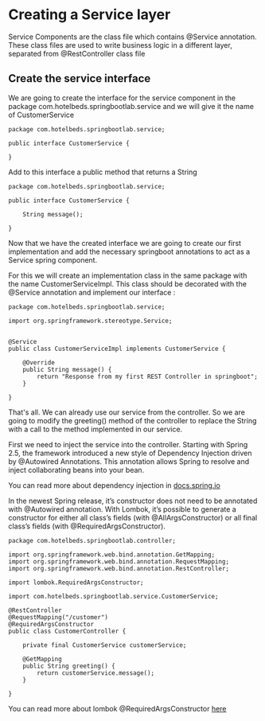 # Creating a Service layer

Service Components are the class file which contains @Service annotation. These class files are used to write business logic in a different layer, separated from @RestController class file

## Create the service interface

We are going to create the interface for the service component in the package com.hotelbeds.springbootlab.service and we will give it the name of CustomerService

```
package com.hotelbeds.springbootlab.service;

public interface CustomerService {

}
```

Add to this interface a public method that returns a String

```
package com.hotelbeds.springbootlab.service;

public interface CustomerService {

    String message();

}
```

Now that we have the created interface we are going to create our first implementation and add the necessary springboot annotations to act as a Service spring component.

For this we will create an implementation class in the same package with the name CustomerServiceImpl. This class should be decorated with the @Service annotation and implement our interface :

```
package com.hotelbeds.springbootlab.service;

import org.springframework.stereotype.Service;


@Service
public class CustomerServiceImpl implements CustomerService {

    @Override
    public String message() {
        return "Response from my first REST Controller in springboot";
    }

}

```

That's all. We can already use our service from the controller. So we are going to modify the greeting() method of the controller to replace the String with a call to the method implemented in our service.


First we need to inject the service into the controller. Starting with Spring 2.5, the framework introduced a new style of Dependency Injection driven by @Autowired Annotations. This annotation allows Spring to resolve and inject collaborating beans into your bean.

You can read more about dependency injection in [docs.spring.io](https://docs.spring.io/spring-boot/docs/current/reference/html/using-boot-spring-beans-and-dependency-injection.html)

In the newest Spring release, it’s constructor does not need to be annotated with @Autowired annotation. With Lombok, it’s possible to generate a constructor for either all class’s fields (with @AllArgsConstructor) or all final class’s fields (with @RequiredArgsConstructor).

```
package com.hotelbeds.springbootlab.controller;

import org.springframework.web.bind.annotation.GetMapping;
import org.springframework.web.bind.annotation.RequestMapping;
import org.springframework.web.bind.annotation.RestController;

import lombok.RequiredArgsConstructor;

import com.hotelbeds.springbootlab.service.CustomerService;

@RestController
@RequestMapping("/customer")
@RequiredArgsConstructor
public class CustomerController {

    private final CustomerService customerService;

    @GetMapping
    public String greeting() {
        return customerService.message();
    }

}

```

You can read more about lombok @RequiredArgsConstructor [here](https://projectlombok.org/features/constructor)
